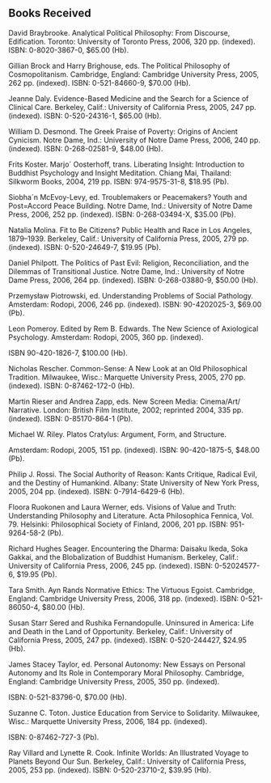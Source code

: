 
## Books Received

David Braybrooke. Analytical Political Philosophy: From Discourse, Edification. Toronto: University of Toronto Press, 2006, 320 pp. (indexed). ISBN: 0-8020-3867-0, $65.00 (Hb).

Gillian Brock and Harry Brighouse, eds. The Political Philosophy of Cosmopolitanism. Cambridge, England: Cambridge University Press, 2005, 262 pp. (indexed). ISBN: 0-521-84660-9, $70.00 (Hb).

Jeanne Daly. Evidence-Based Medicine and the Search for a Science of Clinical Care. Berkeley, Calif.: University of California Press, 2005, 247 pp. (indexed). ISBN: 0-520-24316-1, $65.00 (Hb).

William D. Desmond. The Greek Praise of Poverty: Origins of Ancient Cynicism. Notre Dame, Ind.: University of Notre Dame Press, 2006, 240 pp. (indexed). ISBN: 0-268-02581-9, $48.00 (Hb).

Frits Koster. Marjo´ Oosterhoff, trans. Liberating Insight: Introduction to Buddhist Psychology and Insight Meditation. Chiang Mai, Thailand: Silkworm Books, 2004, 219 pp. ISBN: 974-9575-31-8, $18.95
(Pb).

Siobha´n McEvoy-Levy, ed. Troublemakers or Peacemakers? Youth and Post=Accord Peace Building. Notre Dame, Ind.: University of Notre Dame Press, 2006, 252 pp. (indexed). ISBN: 0-268-03494-X, $35.00 (Pb).

Natalia Molina. Fit to Be Citizens? Public Health and Race in Los Angeles, 1879–1939. Berkeley, Calif.: University of California Press, 2005, 279 pp. (indexed). ISBN: 0-520-24649-7, $19.95 (Pb).

Daniel Philpott. The Politics of Past Evil: Religion, Reconciliation, and the Dilemmas of Transitional Justice. Notre Dame, Ind.: University of Notre Dame Press, 2006, 264 pp. (indexed). ISBN: 0-268-03880-9, $50.00 (Hb).

Przemysław Piotrowski, ed. Understanding Problems of Social Pathology. Amsterdam: Rodopi, 2006, 246 pp. (indexed). ISBN: 90-4202025-3, $69.00 (Pb).

Leon Pomeroy. Edited by Rem B. Edwards. The New Science of Axiological Psychology. Amsterdam: Rodopi, 2005, 360 pp. (indexed).

ISBN 90-420-1826-7, $100.00 (Hb).

Nicholas Rescher. Common-Sense: A New Look at an Old Philosophical Tradition. Milwaukee, Wisc.: Marquette University Press, 2005, 270 pp. (indexed). ISBN: 0-87462-172-0 (Hb).

Martin Rieser and Andrea Zapp, eds. New Screen Media: Cinema/Art/
Narrative. London: British Film Institute, 2002; reprinted 2004, 335 pp. (indexed). ISBN: 0-85170-864-1 (Pb).

Michael W. Riley. Platos Cratylus: Argument, Form, and Structure.

Amsterdam: Rodopi, 2005, 151 pp. (indexed). ISBN: 90-420-1875-5,
$48.00 (Pb).

Philip J. Rossi. The Social Authority of Reason: Kants Critique, Radical Evil, and the Destiny of Humankind. Albany: State University of New York Press, 2005, 204 pp. (indexed). ISBN: 0-7914-6429-6 (Hb).

Floora Ruokonen and Laura Werner, eds. Visions of Value and Truth:
Understanding Philosophy and Literature. Acta Philosophica Fennica, Vol. 79. Helsinki: Philosophical Society of Finland, 2006, 201 pp. ISBN: 951-9264-58-2 (Pb).

Richard Hughes Seager. Encountering the Dharma: Daisaku Ikeda, Soka Gakkai, and the Blobalization of Buddhist Humanism. Berkeley, Calif.:
University of California Press, 2006, 245 pp. (indexed). ISBN: 0-52024577-6, $19.95 (Pb).

Tara Smith. Ayn Rands Normative Ethics: The Virtuous Egoist. Cambridge, England: Cambridge University Press, 2006, 318 pp. (indexed). ISBN: 0-521-86050-4, $80.00 (Hb).

Susan Starr Sered and Rushika Fernandopulle. Uninsured in America:
Life and Death in the Land of Opportunity. Berkeley, Calif.: University of California Press, 2005, 247 pp. (indexed). ISBN: 0-520-244427, $24.95 (Hb).

James Stacey Taylor, ed. Personal Autonomy: New Essays on Personal Autonomy and Its Role in Contemporary Moral Philosophy. Cambridge, England: Cambridge University Press, 2005, 350 pp. (indexed).

ISBN: 0-521-83796-0, $70.00 (Hb).

Suzanne C. Toton. Justice Education from Service to Solidarity. Milwaukee, Wisc.: Marquette University Press, 2006, 184 pp. (indexed).

ISBN: 0-87462-727-3 (Pb).

Ray Villard and Lynette R. Cook. Infinite Worlds: An Illustrated Voyage to Planets Beyond Our Sun. Berkeley, Calif.: University of California Press, 2005, 253 pp. (indexed). ISBN: 0-520-23710-2, $39.95 (Hb).
